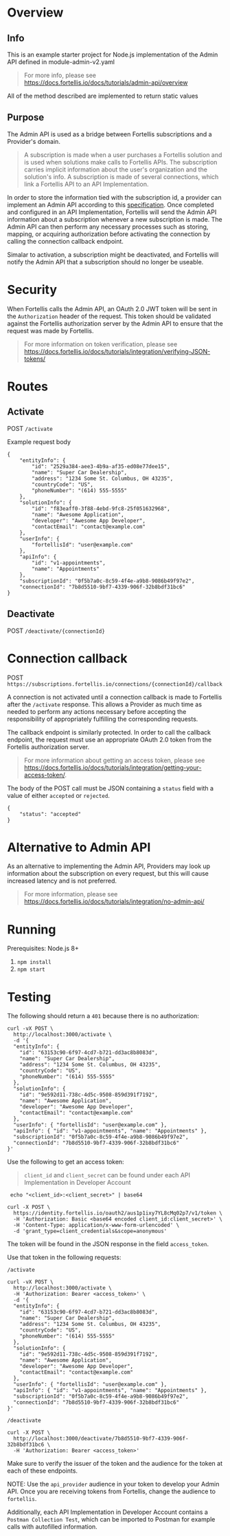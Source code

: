 # Overview
## Info
This is an example starter project for  Node.js implementation of the Admin API defined in module-admin-v2.yaml
> For more info, please see https://docs.fortellis.io/docs/tutorials/admin-api/overview

All of the method described are implemented to return static values

## Purpose
The Admin API is used as a bridge between Fortellis subscriptions and a Provider's domain.

> A subscription is made when a user purchases a Fortellis solution and is used when solutions make calls to Fortellis APIs. The subscription carries implicit information about the user's organization and the solution's info. A subscription is made of several connections, which link a Fortellis API to an API Implementation.

In order to store the information tied with the subscription id, a provider can implement an Admin API according to this [specification](https://docs.fortellis.io/docs/tutorials/admin-api/admin-api-specs/). Once completed and configured in an API Implementation, Fortellis will send the Admin API information about a subscription whenever a new subscription is made. The Admin API can then perform any necessary processes such as storing, mapping, or acquiring authorization before activating the connection by calling the connection callback endpoint.

Simalar to activation, a subscription might be deactivated, and Fortellis will notify the Admin API that a subscription should no longer be useable.

# Security
When Fortellis calls the Admin API, an OAuth 2.0 JWT token will be sent in the `Authorization` header of the request. This token should be validated against the Fortellis authorization server by the Admin API to ensure that the request was made by Fortellis.

> For more information on token verification, please see https://docs.fortellis.io/docs/tutorials/integration/verifying-JSON-tokens/

# Routes

## Activate
POST `/activate`

Example request body
```
{
	"entityInfo": {
    	"id": "2529a384-aee3-4b9a-af35-ed08e77dee15",
    	"name": "Super Car Dealership",
    	"address": "1234 Some St. Columbus, OH 43235",
    	"countryCode": "US",
	    "phoneNumber": "(614) 555-5555"
	},
	"solutionInfo": {
    	"id": "f83eaff0-3f88-4ebd-9fc8-25f051632968",
    	"name": "Awesome Application",
    	"developer": "Awesome App Developer",
    	"contactEmail": "contact@example.com"
	},
	"userInfo": {
    	"fortellisId": "user@example.com"
	},
	"apiInfo": {
    	"id": "v1-appointments",
    	"name": "Appointments"
	},
	"subscriptionId": "0f5b7a0c-8c59-4f4e-a9b8-9086b49f97e2",
	"connectionId": "7b8d5510-9bf7-4339-906f-32b8bdf31bc6"
}
```

## Deactivate
POST `/deactivate/{connectionId}`

# Connection callback
POST `https://subscriptions.fortellis.io/connections/{connectionId}/callback`

A connection is not activated until a connection callback is made to Fortellis after the `/activate` response. This allows a Provider as much time as needed to perform any actions necessary before accepting the responsibility of appropriately fulfilling the corresponding requests.

The callback endpoint is similarly protected. In order to call the callback endpoint, the request must use an appropriate OAuth 2.0 token from the Fortellis authorization server.

> For more information about getting an access token, please see https://docs.fortellis.io/docs/tutorials/integration/getting-your-access-token/.

The body of the POST call must be JSON containing a `status` field with a value of either `accepted` or `rejected`.
```
{
    "status": "accepted"
}
```

# Alternative to Admin API
As an alternative to implementing the Admin API, Providers may look up information about the subscription on every request, but this will cause increased latency and is not preferred.

> For more information, please see https://docs.fortellis.io/docs/tutorials/integration/no-admin-api/

# Running

Prerequisites: Node.js 8+

1. `npm install`
2. `npm start`

# Testing
The following should return a `401` because there is no authorization:
```
curl -vX POST \
  http://localhost:3000/activate \
  -d '{
  "entityInfo": {
    "id": "63153c90-6f97-4cd7-b721-dd3ac8b8083d",
    "name": "Super Car Dealership",
    "address": "1234 Some St. Columbus, OH 43235",
    "countryCode": "US",
    "phoneNumber": "(614) 555-5555"
  },
  "solutionInfo": {
    "id": "9e592d11-738c-4d5c-9508-859d391f7192",
    "name": "Awesome Application",
    "developer": "Awesome App Developer",
    "contactEmail": "contact@example.com"
  },
  "userInfo": { "fortellisId": "user@example.com" },
  "apiInfo": { "id": "v1-appointments", "name": "Appointments" },
  "subscriptionId": "0f5b7a0c-8c59-4f4e-a9b8-9086b49f97e2",
  "connectionId": "7b8d5510-9bf7-4339-906f-32b8bdf31bc6"
}'
```

Use the following to get an access token:
> `client_id` and `client_secret` can be found under each API Implementation in Developer Account
```
 echo "<client_id>:<client_secret>" | base64
```
```
curl -X POST \
  https://identity.fortellis.io/oauth2/aus1p1ixy7YL8cMq02p7/v1/token \
  -H 'Authorization: Basic <base64 encoded client_id:client_secret>' \
  -H 'Content-Type: application/x-www-form-urlencoded' \
  -d 'grant_type=client_credentials&scope=anonymous'
```
The token will be found in the JSON response in the field `access_token`.

Use that token in the following requests:

`/activate`
```
curl -vX POST \
  http://localhost:3000/activate \
  -H 'Authorization: Bearer <access_token>' \
  -d '{
  "entityInfo": {
    "id": "63153c90-6f97-4cd7-b721-dd3ac8b8083d",
    "name": "Super Car Dealership",
    "address": "1234 Some St. Columbus, OH 43235",
    "countryCode": "US",
    "phoneNumber": "(614) 555-5555"
  },
  "solutionInfo": {
    "id": "9e592d11-738c-4d5c-9508-859d391f7192",
    "name": "Awesome Application",
    "developer": "Awesome App Developer",
    "contactEmail": "contact@example.com"
  },
  "userInfo": { "fortellisId": "user@example.com" },
  "apiInfo": { "id": "v1-appointments", "name": "Appointments" },
  "subscriptionId": "0f5b7a0c-8c59-4f4e-a9b8-9086b49f97e2",
  "connectionId": "7b8d5510-9bf7-4339-906f-32b8bdf31bc6"
}'
```
`/deactivate`
```
curl -X POST \
  http://localhost:3000/deactivate/7b8d5510-9bf7-4339-906f-32b8bdf31bc6 \
  -H 'Authorization: Bearer <access_token>'
```
Make sure to verify the issuer of the token and the audience for the token at each of these endpoints.

NOTE: Use the `api_provider` audience in your token to develop your Admin API. Once you are receiving tokens from Fortellis, change the audience to `fortellis`.

Additionally, each API Implementation in Developer Account contains a `Postman Collection Test`, which can be imported to Postman for example calls with autofilled information.
